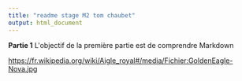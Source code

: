 ```yaml
---
title: "readme stage M2 tom chaubet"
output: html_document
---
```

**Partie 1**
L'objectif de la première partie est de comprendre Markdown

 
https://fr.wikipedia.org/wiki/Aigle_royal#/media/Fichier:GoldenEagle-Nova.jpg

